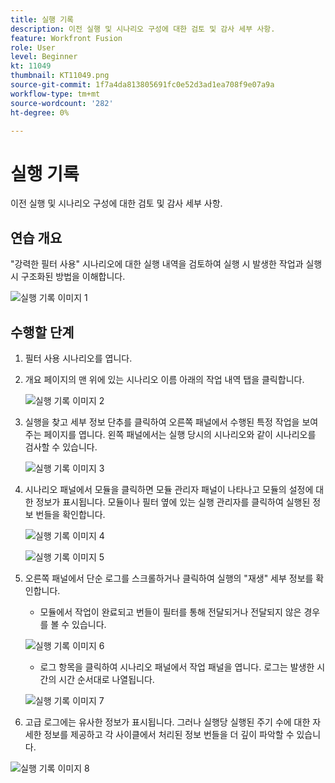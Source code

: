```yaml
---
title: 실행 기록
description: 이전 실행 및 시나리오 구성에 대한 검토 및 감사 세부 사항.
feature: Workfront Fusion
role: User
level: Beginner
kt: 11049
thumbnail: KT11049.png
source-git-commit: 1f7a4da813805691fc0e52d3ad1ea708f9e07a9a
workflow-type: tm+mt
source-wordcount: '282'
ht-degree: 0%

---
```



# 실행 기록

이전 실행 및 시나리오 구성에 대한 검토 및 감사 세부 사항.

## 연습 개요

&quot;강력한 필터 사용&quot; 시나리오에 대한 실행 내역을 검토하여 실행 시 발생한 작업과 실행 시 구조화된 방법을 이해합니다.

![실행 기록 이미지 1](../12-exercises/assets/execution-history-walkthrough-1.png)

## 수행할 단계

1. 필터 사용 시나리오를 엽니다.
1. 개요 페이지의 맨 위에 있는 시나리오 이름 아래의 작업 내역 탭을 클릭합니다.

   ![실행 기록 이미지 2](../12-exercises/assets/execution-history-walkthrough-2.png)

1. 실행을 찾고 세부 정보 단추를 클릭하여 오른쪽 패널에서 수행된 특정 작업을 보여주는 페이지를 엽니다. 왼쪽 패널에서는 실행 당시의 시나리오와 같이 시나리오를 검사할 수 있습니다.

   ![실행 기록 이미지 3](../12-exercises/assets/execution-history-walkthrough-3.png)

1. 시나리오 패널에서 모듈을 클릭하면 모듈 관리자 패널이 나타나고 모듈의 설정에 대한 정보가 표시됩니다. 모듈이나 필터 옆에 있는 실행 관리자를 클릭하여 실행된 정보 번들을 확인합니다.

   ![실행 기록 이미지 4](../12-exercises/assets/execution-history-walkthrough-4.png)

   ![실행 기록 이미지 5](../12-exercises/assets/execution-history-walkthrough-5.png)


1. 오른쪽 패널에서 단순 로그를 스크롤하거나 클릭하여 실행의 &quot;재생&quot; 세부 정보를 확인합니다.

   + 모듈에서 작업이 완료되고 번들이 필터를 통해 전달되거나 전달되지 않은 경우를 볼 수 있습니다.

   ![실행 기록 이미지 6](../12-exercises/assets/execution-history-walkthrough-6.png)

   + 로그 항목을 클릭하여 시나리오 패널에서 작업 패널을 엽니다. 로그는 발생한 시간의 시간 순서대로 나열됩니다.

   ![실행 기록 이미지 7](../12-exercises/assets/execution-history-walkthrough-7.png)


1. 고급 로그에는 유사한 정보가 표시됩니다. 그러나 실행당 실행된 주기 수에 대한 자세한 정보를 제공하고 각 사이클에서 처리된 정보 번들을 더 깊이 파악할 수 있습니다.

![실행 기록 이미지 8](../12-exercises/assets/execution-history-walkthrough-8.png)
